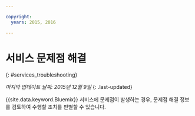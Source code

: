 ```yaml
---

copyright:
  years: 2015, 2016

---
```


# 서비스 문제점 해결
{: #services_troubleshooting}

*마지막 업데이트 날짜: 2015년 12월 9일*
{: .last-updated}

{{site.data.keyword.Bluemix}} 서비스에 문제점이 발생하는 경우, 문제점 해결 정보를 검토하여 수행할 조치를 판별할 수 있습니다. 
